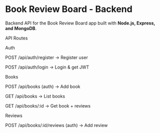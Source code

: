 # Book Review Board - Backend

Backend API for the Book Review Board app built with **Node.js, Express, and MongoDB**.

API Routes

Auth

POST /api/auth/register → Register user

POST /api/auth/login → Login & get JWT

Books

POST /api/books (auth) → Add book

GET /api/books → List books

GET /api/books/:id → Get book + reviews

Reviews

POST /api/books/:id/reviews (auth) → Add review